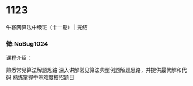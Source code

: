 # 1123
牛客网算法中级班（十一期） | 完结
### 微:NoBug1024 


课程介绍：

熟悉常见算法解题思路  深入讲解常见算法典型例题解题思路，并提供最优解和代码  熟练掌握中等难度校招题目
